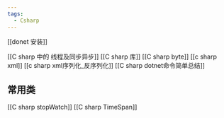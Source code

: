 ```yaml
---
tags:
  - Csharp
---
```

[[donet 安装]]

[[C sharp 中的 线程及同步异步]]
[[C sharp 库]]
[[C sharp byte]]
[[c sharp xml]]
[[c sharp xml序列化_反序列化]]
[[C sharp dotnet命令简单总结]]

## 常用类

[[C sharp stopWatch]]
[[C sharp TimeSpan]]